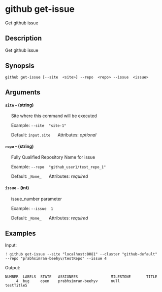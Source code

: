 # github get-issue

Get github issue

## Description

Get github issue

## Synopsis

`github get-issue [--site  <site>] --repo  <repo> --issue  <issue>`

## Arguments


#### `site` - (string)

&nbsp;&nbsp;&nbsp;&nbsp; Site where this command will be executed  

&nbsp;&nbsp;&nbsp;&nbsp; Example:  `--site  "site-1"`

&nbsp;&nbsp;&nbsp;&nbsp; Default: `input.site`
&nbsp;&nbsp;&nbsp;&nbsp; Attributes: _optional_  


#### `repo` - (string)

&nbsp;&nbsp;&nbsp;&nbsp; Fully Qualified Repository Name for issue  

&nbsp;&nbsp;&nbsp;&nbsp; Example:  `--repo  "github_user1/test_repo_1"`

&nbsp;&nbsp;&nbsp;&nbsp; Default: `_None_`
&nbsp;&nbsp;&nbsp;&nbsp; Attributes: _required_  


#### `issue` - (int)

&nbsp;&nbsp;&nbsp;&nbsp; issue_number parameter  

&nbsp;&nbsp;&nbsp;&nbsp; Example:  `--issue  1`

&nbsp;&nbsp;&nbsp;&nbsp; Default: `_None_`
&nbsp;&nbsp;&nbsp;&nbsp; Attributes: _required_  



## Examples

Input: 
```
! github get-issue --site "localhost:8081" --cluster "github-default" --repo "prabhsimran-beehyv/testRepo" --issue 4
```
Output: 
```
NUMBER  LABELS  STATE   ASSIGNEES               MILESTONE       TITLE      
     4  bug     open    prabhsimran-beehyv      null            testTitle5   
```

